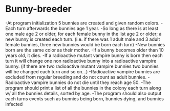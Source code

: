 # Bunny-breeder

-At program initialization 5 bunnies are created and given random colors.
-Each turn afterwards the bunnies age 1 year.
-So long as there is at least one male age 2 or older, for each female bunny in the list age 2 or older;
  a new bunny is created each turn. (i.e. if there was 1 adult male and 3 adult female bunnies, three new bunnies would be born each turn)
-New bunnies born are the same color as their mother.
-If a bunny becomes older than 10 years old, it dies.
-If a radioactive mutant vampire bunny is born then each turn it will change one non radioactive bunny into a radioactive vampire bunny.
  (if there are two radioactive mutant vampire bunnies two bunnies will be changed each turn and so on...)
-Radioactive vampire bunnies are excluded from regular breeding and do not count as adult bunnies.
-Radioactive vampire bunnies do not die until they reach age 50.
-The program should print a list of all the bunnies in the colony each turn along w/ all the bunnies details, sorted by age.
-The program should also output each turns events such as bunnies being born, bunnies dying, and bunnies infected

